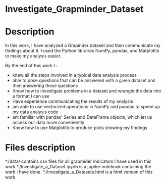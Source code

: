 # Investigate_Grapminder_Dataset

# Description

In this work, I have analyzed a Grapinder dataset and then communicate my findings about it. I used the Python libraries NumPy, pandas, and Matplotlib to make my analysis easier.

By the end of this work I :

* knew all the steps involved in a typical data analysis process
* able to pose questions that can be answered with a given dataset and then answering those questions
* Know how to investigate problems in a dataset and wrangle the data into a format I can use
* Have experience communicating the results of my analysis
* am able to use vectorized operations in NumPy and pandas to speed up my data analysis code
* am familiar with pandas' Series and DataFrame objects, which let us access our data more conveniently
* Knew how to use Matplotlib to produce plots showing my findings

# Files description


*./data/ contains csv files for all grapmider indicators I have used in this work
*./Investigate_a_Dataset.ipynb is a jupiter notebook containing the work I have done. 
*./Investigate_a_Datasets.html is a html version of this work
